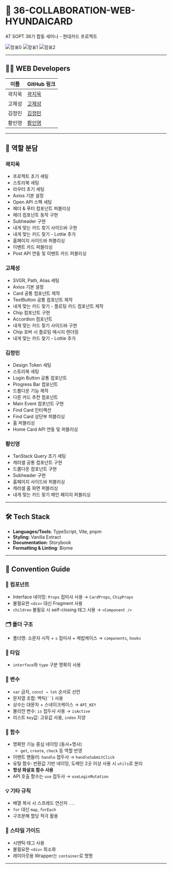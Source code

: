 # 🚀 36-COLLABORATION-WEB-HYUNDAICARD

AT SOPT 36기 합동 세미나 - 현대카드 프로젝트

![장표0](https://github.com/user-attachments/assets/24d7d240-8b36-4b16-bc22-606e00695c9d)
![장표1](https://github.com/user-attachments/assets/b6f5c80e-077e-42b0-b406-811dfc1a36eb)
![장표2](https://github.com/user-attachments/assets/ebbb1267-0418-4bbb-a234-34cabad6cafd)


---
## 👨‍💻 WEB Developers

| 이름     | GitHub 링크     |
|----------|-----------------|
| 곽지욱   | [곽지욱](https://github.com/gwagjiug) |
| 고제성   | [고제성](https://github.com/kojesung) |
| 김정민   | [김정민](https://github.com/jjangminii) |
| 황인영   | [황인영](https://github.com/hwiy01) |

---

## 🔧 역할 분담

### 곽지욱
- 프로젝트 초기 세팅
- 스토리북 세팅
- 라우터 초기 세팅
- Axios 기본 설정
- Open API 스펙 세팅
- 헤더 & 푸터 컴포넌트 퍼블리싱
- 헤더 컴포넌트 동작 구현
- Subheader 구현
- 내게 맞는 카드 찾기 사이드바 구현
- 내게 맞는 카드 찾기 - Lottie 추가
- 홈페이지 사이드바 퍼블리싱
- 이벤트 카드 퍼블리싱
- Post API 연동 및 이벤트 카드 퍼블리싱

### 고제성
- SVGR, Path, Alias 세팅
- Axios 기본 설정
- Card 공통 컴포넌트 제작
- TextButton 공통 컴포넌트 제작
- 내게 맞는 카드 찾기 - 플로팅 카드 컴포넌트 제작
- Chip 컴포넌트 구현
- Accordion 컴포넌트
- 내게 맞는 카드 찾기 사이드바 구현
- Chip 호버 시 플로팅 메시지 렌더링
- 내게 맞는 카드 찾기 - Lottie 추가

### 김정민
- Design Token 세팅
- 스토리북 세팅
- Login Button 공통 컴포넌트
- Progress Bar 컴포넌트
- 드롭다운 기능 제작
- 다른 카드 추천 컴포넌트
- Main Event 컴포넌트 구현
- Find Card 인터랙션
- Find Card 상단부 퍼블리싱
- 홈 퍼블리싱
- Home Card API 연동 및 퍼블리싱

### 황인영
- TanStack Query 초기 세팅
- 캐러셀 공통 컴포넌트 구현
- 드롭다운 컴포넌트 구현
- Subheader 구현
- 홈페이지 사이드바 퍼블리싱
- 캐러셀 홈 화면 퍼블리싱
- 내게 맞는 카드 찾기 메인 페이지 퍼블리싱

---

## 🛠️ Tech Stack

- **Languages/Tools**: TypeScript, Vite, pnpm  
- **Styling**: Vanilla Extract  
- **Documentation**: Storybook  
- **Formatting & Linting**: Biome  

---

## 🧭 Convention Guide

### 📁 컴포넌트
- Interface 네이밍: `Props` 접미사 사용 → `CardProps`, `ChipProps`
- 불필요한 `<div>` 대신 Fragment 사용
- `children` 불필요 시 self-closing 태그 사용 → `<Component />`

### 🗂 폴더 구조
- 폴더명: 소문자 시작 + `s` 접미사 + 케밥케이스 → `components`, `hooks`

### 🔡 타입
- `interface`와 `type` 구분 명확히 사용

### 🧮 변수
- `var` 금지, `const → let` 순서로 선언
- 문자열 조합: 백틱(``` `` ```) 사용
- 상수는 대문자 + 스네이크케이스 → `API_KEY`
- 불리언 변수: `is` 접두사 사용 → `isActive`
- 리스트 `key`값: 고유값 사용, `index` 지양

### 🧠 함수
- 명확한 기능 중심 네이밍 (동사+명사)
  - `get`, `create`, `check` 등 역할 반영
- 이벤트 핸들러: `handle` 접두사 → `handleSubmitClick`
- 유틸 함수: 반환값 기반 네이밍, 도메인 2곳 이상 사용 시 `utils`로 분리
- **항상 화살표 함수 사용**
- API 호출 함수는 `use` 접두사 → `useLoginMutation`

### 💡 기타 규칙
- 배열 복사 시 스프레드 연산자 `...`
- `for` 대신 `map`, `forEach`
- 구조분해 할당 적극 활용

### 🎨 스타일 가이드
- 시맨틱 태그 사용
- 불필요한 `<div>` 최소화
- 레이아웃용 Wrapper는 `container`로 명명

---

